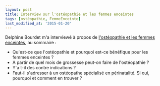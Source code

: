 ```yaml
---
layout: post
title: Interview sur l'ostéopathie et les femmes enceintes
tags: [ostéopathie, FemmeEnceinte]
last_modified_at: '2015-01-20'
---
```


Delphine Bourdet m'a interviewé à propos de
[l'ostéopathie et les femmes enceintes](http://delphinebourdet.com/blogs/news/18334499-osteopathie-pour-les-femmes-enceintes-interview-de-fabienne-krotoff),
au sommaire :

- Qu'est-ce que l'ostéopathie et pourquoi est-ce bénéfique pour les femmes enceintes ?
- A partir de quel mois de grossesse peut-on faire de l'ostéopathie ?
- Y'a t-il des contre indications ?
- Faut-il s'adresser à un ostéopathe spécialisé en périnatalité. Si oui, pourquoi et comment en trouver ?

